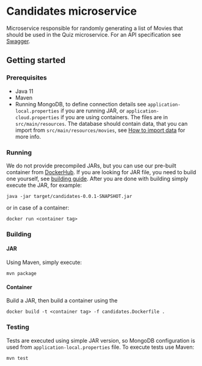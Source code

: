 # Candidates microservice
Microservice responsible for randomly generating a list of Movies that should be used in the Quiz microservice. For an API specification see [Swagger](https://app.swaggerhub.com/apis/ltoedt/ASE/0.1).

## Getting started
### Prerequisites
- Java 11
- Maven
- Running MongoDB, to define connection details see `application-local.properties` if you are running JAR, or `application-cloud.properties` if you are using containers. The files are in `src/main/resources`. The database should contain data, that you can import from `src/main/resources/movies`, see [How to import data](##How-to-import-data-into-MongoDB) for more info.


### Running
We do not provide precompiled JARs, but you can use our pre-built container from [DockerHub](https://hub.docker.com/repository/docker/vladmasarik/candidates). If you are looking for JAR file, you need to build one yourself, see [building guide](##Building).
After you are done with building simply execute the JAR, for example:
```
java -jar target/candidates-0.0.1-SNAPSHOT.jar
```
or in case of a container:
```
docker run <container tag>
```


### Building
#### JAR
Using Maven, simply execute:
```
mvn package
```

#### Container
Build a JAR, then build a container using the 
```
docker build -t <container tag> -f candidates.Dockerfile .
```

### Testing
Tests are executed using simple JAR version, so MongoDB configuration is used from `application-local.properties` file.
To execute tests use Maven:
```
mvn test
```